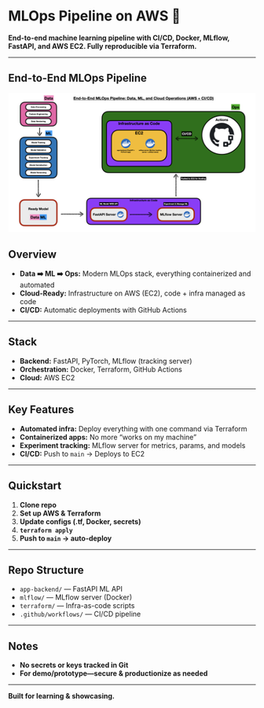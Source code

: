 # MLOps Pipeline on AWS 🚀

**End-to-end machine learning pipeline with CI/CD, Docker, MLflow, FastAPI, and AWS EC2. Fully reproducible via Terraform.**

---

## End-to-End MLOps Pipeline

![MLOps Pipeline Diagram](diagrams/mlpipe.png)

## Overview

- **Data ➡️ ML ➡️ Ops:** Modern MLOps stack, everything containerized and automated
- **Cloud-Ready:** Infrastructure on AWS (EC2), code + infra managed as code
- **CI/CD:** Automatic deployments with GitHub Actions

---

## Stack

- **Backend:** FastAPI, PyTorch, MLflow (tracking server)
- **Orchestration:** Docker, Terraform, GitHub Actions
- **Cloud:** AWS EC2

---

## Key Features

- **Automated infra:** Deploy everything with one command via Terraform
- **Containerized apps:** No more “works on my machine”
- **Experiment tracking:** MLflow server for metrics, params, and models
- **CI/CD:** Push to `main` → Deploys to EC2

---

## Quickstart

1. **Clone repo**
2. **Set up AWS & Terraform**
3. **Update configs (.tf, Docker, secrets)**
4. **`terraform apply`**
5. **Push to `main` → auto-deploy**

---

## Repo Structure

- `app-backend/` — FastAPI ML API
- `mlflow/` — MLflow server (Docker)
- `terraform/` — Infra-as-code scripts
- `.github/workflows/` — CI/CD pipeline

---

## Notes

- **No secrets or keys tracked in Git**
- **For demo/prototype—secure & productionize as needed**

---

**Built for learning & showcasing.**
